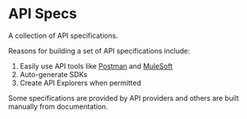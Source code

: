 # API Specs

A collection of API specifications.

Reasons for building a set of API specifications include:

1. Easily use API tools like [Postman](https://www.getpostman.com/) and [MuleSoft](https://www.mulesoft.com/)
1. Auto-generate SDKs
1. Create API Explorers when permitted

Some specifications are provided by API providers and others are built manually from documentation.